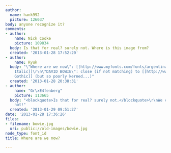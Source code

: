 ```yaml
---
author:
  name: hank992
  picture: 126037
body: anyone recognize it?
comments:
- author:
    name: Nick Cooke
    picture: 109834
  body: Is that for real? surely not. Where is this image from?
  created: '2013-01-28 17:52:20'
- author:
    name: Ryuk
  body: "\"Where are we now\": [[http://www.myfonts.com/fonts/argentina-lian-types/aire/|Aire
    Italic]]\r\n\"DAVID BOWIE\": close (if not matching) to [[http://www.myfonts.com/fonts/urw/alternate-gothic/|Alternate
    Gothic]] (but so poorly kerned...)"
  created: '2013-01-28 20:38:31'
- author:
    name: "Gr\xE4fenberg"
    picture: 113665
  body: "<blockquote>Is that for real? surely not.</blockquote>\r\nWe can only hope
    not!"
  created: '2013-01-29 09:51:27'
date: '2013-01-28 17:36:26'
files:
- filename: bowie.jpg
  uri: public://old-images/bowie.jpg
node_type: font_id
title: Where are we now?

---
```


